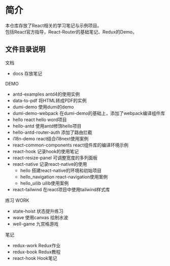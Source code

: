 # 简介
本仓库存放了React相关的学习笔记与示例项目。  
包括React官方指导，React-Router的基础笔记、Redux的Demo。

## 文件目录说明
文档  
- docs 存放笔记

DEMO
- antd-examples     antd4的使用实例
- data-to-pdf       将HTML转成PDF的实例
- dumi-demo         使用dumi的demo
- dumi-demo-webpack 在dumi-demo的基础上，添加了webpack编译组件库
- hello react       hello word项目
- hello-antd        使用antd修饰hello项目
- hello-antd-router-auth    添加了路由拦截
- i18n-demo         react结合i18next使用案例
- react-common-components react组件库的编译环境示例
- react-hook        记录hook的使用笔记
- react-resize-panel        可调整宽度的多列面板  
- react-native        记录react-native的使用
  - hello             搭建react-native的环境和初始项目
  - hello_navigation  react-navigation使用案例
  - hello_uilib       uilib使用案例
- react-tailwind    在react项目中使用tailwind样式库

练习 WORK
- state-hoist   状态提升练习
- wave          使用canvas 绘制水波
- well-game     九宫格游戏

笔记
- redux-work    Redux作业
- redux-book    Redux教程
- react-hook    Hook笔记




